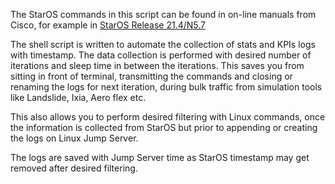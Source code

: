 The StarOS commands in this script can be found in on-line manuals from Cisco, for example in [StarOS Release 21.4/N5.7](https://www.cisco.com/c/en/us/td/docs/wireless/asr_5000/21-4_N5-7/RCR/21-4-N5-7-Change-Reference/21-4-N5-7-Change-Reference_chapter_01000011.html)

The shell script is written to automate the collection of stats and KPIs logs with timestamp. The data collection is performed with desired number of iterations and sleep time in between the iterations.  This saves you from sitting in front of terminal, transmitting the commands and closing or renaming the logs for next iteration, 
during bulk traffic from simulation tools like Landslide, Ixia, Aero flex etc.

This also allows you to perform desired filtering with Linux commands, once the information is collected from StarOS but prior to 
appending or creating the logs on Linux Jump Server.

The logs are saved with Jump Server time as StarOS timestamp may get removed after desired filtering.

